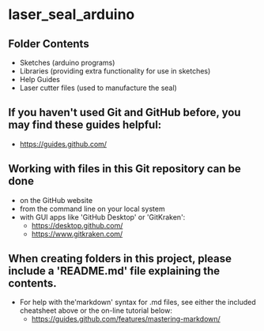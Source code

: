 # laser_seal_arduino
## Folder Contents
   * Sketches (arduino programs)
   * Libraries (providing extra functionality for use in sketches)
   * Help Guides
   * Laser cutter files (used to manufacture the seal)
## If you haven't used Git and GitHub before, you may find these guides helpful:
   * https://guides.github.com/
## Working with files in this Git repository can be done 
   * on the GitHub website
   * from the command line on your local system
   * with GUI apps like 'GitHub Desktop' or 'GitKraken':
     * https://desktop.github.com/
     * https://www.gitkraken.com/
## When creating folders in this project, please include a 'README.md' file explaining the contents.
   * For help with the'markdown' syntax for .md files, see either the included cheatsheet above or the on-line tutorial below:
     * https://guides.github.com/features/mastering-markdown/
